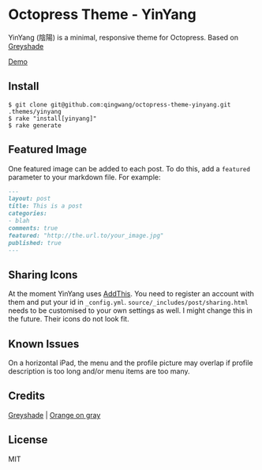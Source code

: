 # Octopress Theme - YinYang

YinYang (陰陽) is a minimal, responsive theme for Octopress.
Based on [Greyshade](https://github.com/shashankmehta/greyshade)

[Demo](http://blog.due.io/)

## Install

	$ git clone git@github.com:qingwang/octopress-theme-yinyang.git .themes/yinyang
	$ rake "install[yinyang]"
	$ rake generate

## Featured Image

One featured image can be added to each post. To do this, add a `featured` parameter to your markdown file. For example:
```markdown
---
layout: post
title: This is a post
categories:
- blah
comments: true
featured: "http://the.url.to/your_image.jpg"
published: true
---
```

## Sharing Icons

At the moment YinYang uses [AddThis](http://www.addthis.com/). You need to register an account with them and put your id in `_config.yml`. `source/_includes/post/sharing.html` needs to be customised to your own settings as well. I might change this in the future. Their icons do not look fit.

## Known Issues

On a horizontal iPad, the menu and the profile picture may overlap if profile description is too long and/or menu items are too many.

## Credits

[Greyshade](https://github.com/shashankmehta/greyshade) | [Orange on gray](https://kuler.adobe.com/Orange-on-gray-color-theme-2221/)

## License

MIT
